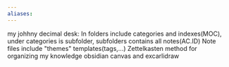 ```yaml
---
aliases:
---
```


my johhny decimal desk: 
In folders include categories and indexes(MOC), under categories is subfolder, subfolders contains all notes(AC.ID) 
Note files include "themes" templates(tags,...) 
Zettelkasten method for organizing my knowledge 
obsidian canvas and excarlidraw
